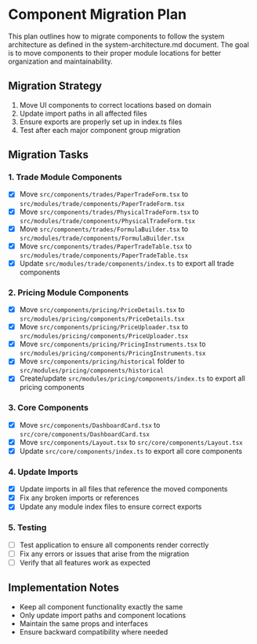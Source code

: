 
# Component Migration Plan

This plan outlines how to migrate components to follow the system architecture as defined in the system-architecture.md document. The goal is to move components to their proper module locations for better organization and maintainability.

## Migration Strategy

1. Move UI components to correct locations based on domain
2. Update import paths in all affected files
3. Ensure exports are properly set up in index.ts files
4. Test after each major component group migration

## Migration Tasks

### 1. Trade Module Components

- [x] Move `src/components/trades/PaperTradeForm.tsx` to `src/modules/trade/components/PaperTradeForm.tsx`
- [x] Move `src/components/trades/PhysicalTradeForm.tsx` to `src/modules/trade/components/PhysicalTradeForm.tsx`
- [x] Move `src/components/trades/FormulaBuilder.tsx` to `src/modules/trade/components/FormulaBuilder.tsx`
- [x] Move `src/components/trades/PaperTradeTable.tsx` to `src/modules/trade/components/PaperTradeTable.tsx`
- [x] Update `src/modules/trade/components/index.ts` to export all trade components

### 2. Pricing Module Components

- [x] Move `src/components/pricing/PriceDetails.tsx` to `src/modules/pricing/components/PriceDetails.tsx`
- [x] Move `src/components/pricing/PriceUploader.tsx` to `src/modules/pricing/components/PriceUploader.tsx`
- [x] Move `src/components/pricing/PricingInstruments.tsx` to `src/modules/pricing/components/PricingInstruments.tsx`
- [x] Move `src/components/pricing/historical` folder to `src/modules/pricing/components/historical`
- [x] Create/update `src/modules/pricing/components/index.ts` to export all pricing components

### 3. Core Components

- [x] Move `src/components/DashboardCard.tsx` to `src/core/components/DashboardCard.tsx`
- [x] Move `src/components/Layout.tsx` to `src/core/components/Layout.tsx`
- [x] Update `src/core/components/index.ts` to export all core components

### 4. Update Imports

- [x] Update imports in all files that reference the moved components
- [x] Fix any broken imports or references
- [x] Update any module index files to ensure correct exports

### 5. Testing

- [ ] Test application to ensure all components render correctly
- [ ] Fix any errors or issues that arise from the migration
- [ ] Verify that all features work as expected

## Implementation Notes

- Keep all component functionality exactly the same
- Only update import paths and component locations
- Maintain the same props and interfaces
- Ensure backward compatibility where needed

